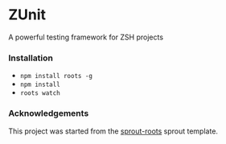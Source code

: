 # ZUnit

A powerful testing framework for ZSH projects

### Installation

- `npm install roots -g`
- `npm install`
- `roots watch`

### Acknowledgements
This project was started from the [sprout-roots](https://github.com/molovo/sprout-roots) sprout template.
